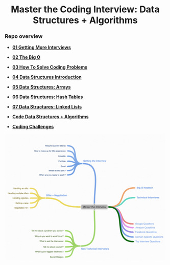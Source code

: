<h1 align="center">Master the Coding Interview: Data Structures + Algorithms</h1>

### Repo overview
* **[01 Getting More Interviews](https://github.com/tsokac2/-_-_Data_Structures_Algorithms/blob/main/%2301_Getting_More_Interviews.MD)**
* **[02 The Big O](https://github.com/tsokac2/-_-_Data_Structures_Algorithms/blob/main/%2302_The_Big_O.MD)**

* **[03 How To Solve Coding Problems](https://github.com/tsokac2/-_-_Data_Structures_Algorithms/blob/main/%2303_How_To_Solve_Coding_Problems.MD)**

* **[04 Data Structures Introduction](https://github.com/tsokac2/-_-_Data_Structures_Algorithms/blob/main/%2304_Data_Structures_Introduction.MD)**

* **[05 Data Structures: Arrays](https://github.com/tsokac2/-_-_Data_Structures_Algorithms/blob/main/%2305_Data_Structures_Arrays.MD)**

* **[06 Data Structures: Hash Tables](https://github.com/tsokac2/-_-_Data_Structures_Algorithms/blob/main/%2306_Data_Structures_Hash_Tables.MD)**

* **[07 Data Structures: Linked Lists](https://github.com/tsokac2/-_-_Data_Structures_Algorithms/blob/main/%2307_Data_Structures_Linked_Lists.MD)**





* **[Code Data Structures + Algorithms](https://github.com/aneagoie/ztm-master-the-coding-interview-ds-algo)**



* **[Coding Challenges](https://github.com/tsokac2/-_-_Data_Structures_Algorithms/blob/main/Coding_Challenges.MD)**


![Img_01](https://github.com/tsokac2/-_-_Data_Structures_Algorithms/blob/main/src/01.png)



